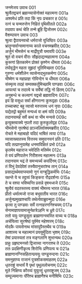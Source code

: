 जनमेजय उवाच	001  
श्रुत्वैतद्वचनं ब्रह्मन्व्यासेनोक्तं महात्मना	001a  
अश्वमेधं प्रति तदा किं नृपः प्रचकार ह	001c  
रत्नं च यन्मरुत्तेन निहितं पृथिवीतले	002a  
तदवाप कथं चेति तन्मे ब्रूहि द्विजोत्तम	002c  
वैशम्पायन उवाच	003  
श्रुत्वा द्वैपायनवचो धर्मराजो युधिष्ठिरः	003a  
भ्रातॄन्सर्वान्समानाय्य काले वचनमब्रवीत्	003c  
अर्जुनं भीमसेनं च माद्रीपुत्रौ यमावपि	003e  
श्रुतं वो वचनं वीराः सौहृदाद्यन्महात्मना	004a  
कुरूणां हितकामेन प्रोक्तं कृष्णेन धीमता	004c  
तपोवृद्धेन महता सुहृदां भूतिमिच्छता	005a  
गुरुणा धर्मशीलेन व्यासेनाद्भुतकर्मणा	005c  
भीष्मेण च महाप्राज्ञ गोविन्देन च धीमता	006a  
संस्मृत्य तदहं सम्यक्कर्तुमिच्छामि पाण्डवाः	006c  
आयत्यां च तदात्वे च सर्वेषां तद्धि नो हितम्	007a  
अनुबन्धे च कल्याणं यद्वचो ब्रह्मवादिनः	007c  
इयं हि वसुधा सर्वा क्षीणरत्ना कुरूद्वहाः	008a  
तच्चाचष्ट बहु व्यासो मरुत्तस्य धनं नृपाः	008c  
यद्येतद्वो बहुमतं मन्यध्वं वा क्षमं यदि	009a  
तदानयामहे सर्वे कथं वा भीम मन्यसे	009c  
इत्युक्तवाक्ये नृपतौ तदा कुरुकुलोद्वह	010a  
भीमसेनो नृपश्रेष्ठं प्राञ्जलिर्वाक्यमब्रवीत्	010c  
रोचते मे महाबाहो यदिदं भाषितं त्वया	011a  
व्यासाख्यातस्य वित्तस्य समुपानयनं प्रति	011c  
यदि तत्प्राप्नुयामेह धनमाविक्षितं प्रभो	012a  
कृतमेव महाराज भवेदिति मतिर्मम	012c  
ते वयं प्रणिपातेन गिरीशस्य महात्मनः	013a  
तदानयाम भद्रं ते समभ्यर्च्य कपर्दिनम्	013c  
तं विभुं देवदेवेशं तस्यैवानुचरांश्च तान्	014a  
प्रसाद्यार्थमवाप्स्यामो नूनं वाग्बुद्धिकर्मभिः	014c  
रक्षन्ते ये च तद्द्रव्यं किङ्करा रौद्रदर्शनाः	015a  
ते च वश्या भविष्यन्ति प्रसन्ने वृषभध्वजे	015c  
श्रुत्वैवं वदतस्तस्य वाक्यं भीमस्य भारत	016a  
प्रीतो धर्मात्मजो राजा बभूवातीव भारत	016c  
अर्जुनप्रमुखाश्चापि तथेत्येवाब्रुवन्मुदा	016e  
कृत्वा तु पाण्डवाः सर्वे रत्नाहरणनिश्चयम्	017a  
सेनामाज्ञापयामासुर्नक्षत्रेऽहनि च ध्रुवे	017c  
ततो ययुः पाण्डुसुता ब्राह्मणान्स्वस्ति वाच्य च	018a  
अर्चयित्वा सुरश्रेष्ठं पूर्वमेव महेश्वरम्	018c  
मोदकैः पायसेनाथ मांसापूपैस्तथैव च	019a  
आशास्य च महात्मानं प्रययुर्मुदिता भृशम्	019c  
तेषां प्रयास्यतां तत्र मङ्गलानि शुभान्यथ	020a  
प्राहुः प्रहृष्टमनसो द्विजाग्र्या नागराश्च ते	020c  
ततः प्रदक्षिणीकृत्य शिरोभिः प्रणिपत्य च	021a  
ब्राह्मणानग्निसहितान्प्रययुः पाण्डुनन्दनाः	021c  
समनुज्ञाप्य राजानं पुत्रशोकसमाहतम्	022a  
धृतराष्ट्रं सभार्यं वै पृथां पृथुललोचनाम्	022c  
मूले निक्षिप्य कौरव्यं युयुत्सुं धृतराष्ट्रजम्	023a  
सम्पूज्यमानाः पौरैश्च ब्राह्मणैश्च मनीषिभिः	023c  
